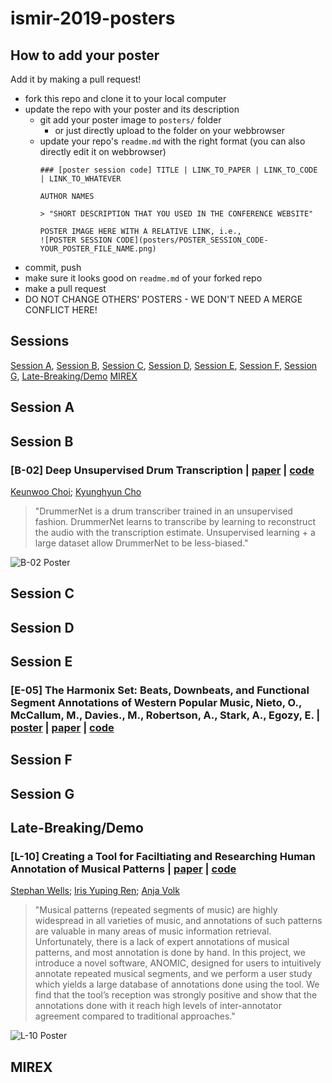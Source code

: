 # ismir-2019-posters

## How to add your poster
Add it by making a pull request!

- fork this repo and clone it to your local computer
- update the repo with your poster and its description
  - git add your poster image to `posters/` folder
    - or just directly upload to the folder on your webbrowser
  - update your repo's `readme.md` with the right format (you can also directly edit it on webbrowser)
    ```
    ### [poster session code] TITLE | LINK_TO_PAPER | LINK_TO_CODE | LINK_TO_WHATEVER
    
    AUTHOR NAMES
    
    > "SHORT DESCRIPTION THAT YOU USED IN THE CONFERENCE WEBSITE"
    
    POSTER IMAGE HERE WITH A RELATIVE LINK, i.e.,
    ![POSTER SESSION CODE](posters/POSTER_SESSION_CODE-YOUR_POSTER_FILE_NAME.png)
    ```
- commit, push
- make sure it looks good on `readme.md` of your forked repo
- make a pull request
- DO NOT CHANGE OTHERS' POSTERS - WE DON'T NEED A MERGE CONFLICT HERE!

## Sessions
[Session A](https://github.com/keunwoochoi/ismir-2019-posters#session-a), 
[Session B](https://github.com/keunwoochoi/ismir-2019-posters#session-b), 
[Session C](https://github.com/keunwoochoi/ismir-2019-posters#session-c), 
[Session D](https://github.com/keunwoochoi/ismir-2019-posters#session-d), 
[Session E](https://github.com/keunwoochoi/ismir-2019-posters#session-e), 
[Session F](https://github.com/keunwoochoi/ismir-2019-posters#session-f),
[Session G](https://github.com/keunwoochoi/ismir-2019-posters#session-g),
[Late-Breaking/Demo](https://github.com/keunwoochoi/ismir-2019-posters#late-breakingdemo)
[MIREX](https://github.com/keunwoochoi/ismir-2019-posters#mirex)

## Session A

## Session B

### [B-02] Deep Unsupervised Drum Transcription | [paper](http://archives.ismir.net/ismir2019/paper/000020.pdf) | [code](https://github.com/keunwoochoi/DrummerNet)

[Keunwoo Choi](https://keunwoochoi.wordpress.com); [Kyunghyun Cho](http://www.kyunghyuncho.me)
> "DrummerNet is a drum transcriber trained in an unsupervised fashion. DrummerNet learns to transcribe by learning to reconstruct the audio with the transcription estimate. Unsupervised learning + a large dataset allow DrummerNet to be less-biased."

![B-02 Poster](posters/B-02-Deep-Unsupervised-Drum-Transcription.png)


## Session C

## Session D

## Session E

### [E-05] The Harmonix Set: Beats, Downbeats, and Functional Segment Annotations of Western Popular Music, Nieto, O., McCallum, M., Davies., M., Robertson, A., Stark, A., Egozy, E. | [poster](posters/E-05-TheHarmonixSet.pdf) | [paper](http://archives.ismir.net/ismir2019/paper/000068.pdf) | [code](https://github.com/urinieto/harmonixset)

## Session F

## Session G

## Late-Breaking/Demo
### [L-10] Creating a Tool for Faciltiating and Researching Human Annotation of Musical Patterns | [paper](http://archives.ismir.net/ismir2019/latebreaking/000010.pdf) | [code](https://github.com/StephanWells/ANOMIC)

[Stephan Wells](); [Iris Yuping Ren](http://irisryp.me/); [Anja Volk](http://www.staff.science.uu.nl/~fleis102/)
> "Musical patterns (repeated segments of music) are highly widespread in all varieties of music, and annotations of such patterns are valuable in many areas of music information retrieval. Unfortunately, there is a lack of expert annotations of musical patterns, and most annotation is done by hand. In this project, we introduce a novel software, ANOMIC, designed for users to intuitively annotate repeated musical segments, and we perform a user study which yields a large database of annotations done using the tool. We find that the tool’s reception was strongly positive and show that the annotations done with it reach high levels of inter-annotator agreement compared to traditional approaches."

![L-10 Poster](posters/L-10-ANOMIC.png)

## MIREX
